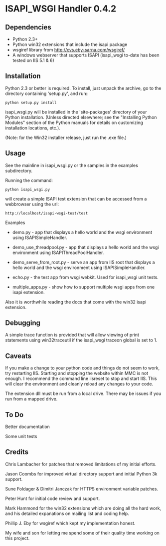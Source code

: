 # ISAPI_WSGI Handler 0.4.2 


## Dependencies 

 * Python 2.3+
 * Python win32 extensions that include the isapi package
 * wsgiref library from http://cvs.eby-sarna.com/wsgiref/
 * A windows webserver that supports ISAPI
    (isapi_wsgi to-date has been tested on IIS 5.1 & 6)

## Installation

Python 2.3 or better is required.  To install, just unpack the archive, go to the
directory containing 'setup.py', and run::

    python setup.py install

isapi_wsgi.py will be installed in the 'site-packages' directory of your Python
installation.  (Unless directed elsewhere; see the "Installing Python
Modules" section of the Python manuals for details on customizing
installation locations, etc.).

(Note: for the Win32 installer release, just run the .exe file.)

## Usage

See the mainline in isapi_wsgi.py or the samples in the examples subdirectory.

Running the command:

    python isapi_wsgi.py 

will create a simple ISAPI test extension that can be accessed from a
webbrowser using the url:

    http://localhost/isapi-wsgi-test/test

Examples

 * demo.py - app that displays a hello world and the wsgi environment using
   ISAPISimpleHandler.

 * demo_use_threadpool.py - app that displays a hello world and the wsgi
   environment using ISAPIThreadPoolHandler.

 * demo_serve_from_root.py - serve an app from IIS root that displays a hello world 
   and the wsgi environment using ISAPISimpleHandler.
 
 * echo.py - the test app from wsgi webkit. Used for isapi_wsgi unit tests.

 * multiple_apps.py - show how to support multiple wsgi apps from one isapi extension.

Also it is worthwhile reading the docs that come with the win32 isapi extension.

## Debugging

A simple trace function is provided that will allow viewing of print statements
using win32traceutil if the isapi_wsgi traceon global is set to 1.

## Caveats

If you make a change to your python code and things do not seem to work, try
restarting IIS. Starting and stopping the website within MMC is not enough.
I recommend the command line iisreset to stop and start IIS. This will clear
the environment and cleanly reload any changes to your code.

The extension dll must be run from a local drive. There may be issues if you
run from a mapped drive.

## To Do

Better documentation

Some unit tests

## Credits

Chris Lambacher for patches that removed limitations of my initial efforts.

Jason Coombs for improved virtual directory support and initial Python 3k support.

Sune Foldager & Dimitri Janczak for HTTPS environment variable patches.

Peter Hunt for initial code review and support.

Mark Hammond for the win32 extensions which are doing all the hard work, and his detailed
expanations on mailing list and coding help.

Phillip J. Eby for wsgiref which kept my implementation honest.

My wife and son for letting me spend some of their quality time working on this project.

